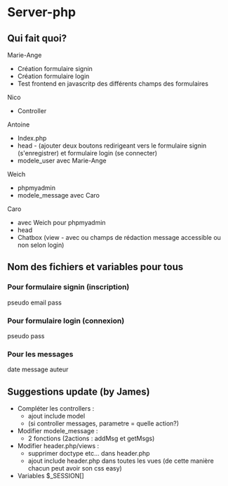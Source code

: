 # Server-php

## Qui fait quoi?

Marie-Ange

* Création formulaire signin
* Création formulaire login
* Test frontend en javascritp des différents champs des formulaires

Nico

* Controller

Antoine

* Index.php
* head - (ajouter deux boutons redirigeant vers le formulaire signin (s'enregistrer) et formulaire login (se connecter)
* modele_user avec Marie-Ange

Weich

* phpmyadmin
* modele_message avec Caro

Caro

* avec Weich pour phpmyadmin
* head
* Chatbox (view - avec ou champs de rédaction message accessible ou non selon login)



## Nom des fichiers et variables pour tous


### Pour formulaire signin (inscription)

pseudo
email
pass

### Pour formulaire login (connexion)

pseudo
pass


### Pour les messages

date
message
auteur


## Suggestions update (by James)

* Compléter les controllers :
  * ajout include model
  * (si controller messages, parametre = quelle action?)
* Modifier modele_message :
  * 2 fonctions (2actions : addMsg et getMsgs)
* Modifier header.php/views :
  * supprimer doctype etc... dans header.php
  * ajout include header.php dans toutes les vues (de cette manière chacun peut avoir son css easy)
* Variables $_SESSION[]
